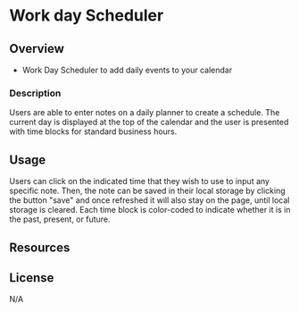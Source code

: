 # Work day Scheduler

## Overview
- Work Day Scheduler to add daily events to your calendar

### Description 
Users are able to enter notes on a daily planner to create a schedule. The current day is displayed at the top of the calendar and the user is presented with time blocks for standard business hours.


## Usage
Users can click on the indicated time that they wish to use to input any specific note. Then, the note can be saved in their local storage by clicking the button "save" and once refreshed it will also stay on the page, until local storage is cleared. Each time block is color-coded to indicate whether it is in the past, present, or future.


## Resources




## License
N/A
